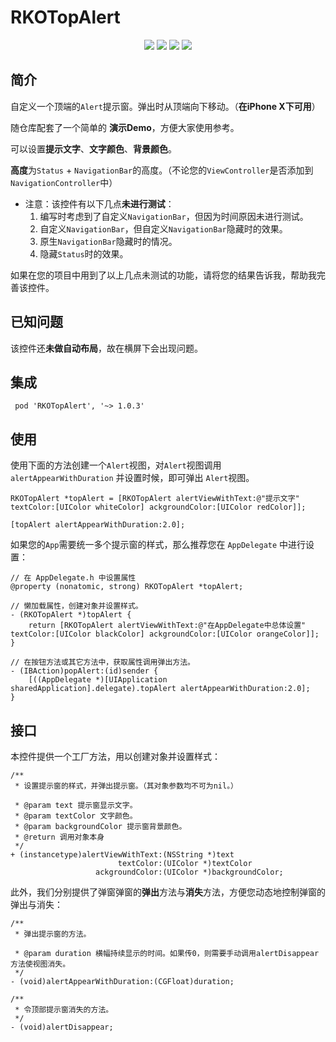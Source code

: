 # RKOTopAlert

<p align="center">
<a href=""><img src="https://img.shields.io/badge/pod-v1.0.3-brightgreen.svg"></a>
<a href=""><img src="https://img.shields.io/badge/ObjectiveC-compatible-orange.svg"></a>
<a href=""><img src="https://img.shields.io/badge/platform-iOS%207.0%2B-ff69b5152950834.svg"></a>
<a href="https://github.com/rakuyoMo/RKOTools/blob/master/LICENSE"><img src="https://img.shields.io/badge/license-MIT-green.svg?style=flat"></a>
</p>

## 简介

自定义一个顶端的`Alert`提示窗。弹出时从顶端向下移动。（**在iPhone X下可用**）

随仓库配套了一个简单的 **演示Demo**，方便大家使用参考。

可以设置**提示文字**、**文字颜色**、**背景颜色**。

**高度**为`Status` + `NavigationBar`的高度。（不论您的`ViewController`是否添加到`NavigationController`中）

- 注意：该控件有以下几点**未进行测试**：
    1. 编写时考虑到了自定义`NavigationBar`，但因为时间原因未进行测试。
    2. 自定义`NavigationBar`，但自定义`NavigationBar`隐藏时的效果。
    3. 原生`NavigationBar`隐藏时的情况。
    4. 隐藏`Status`时的效果。

如果在您的项目中用到了以上几点未测试的功能，请将您的结果告诉我，帮助我完善该控件。

## 已知问题

该控件还**未做自动布局**，故在横屏下会出现问题。

## 集成

```shell
 pod 'RKOTopAlert', '~> 1.0.3'
```

## 使用

使用下面的方法创建一个`Alert`视图，对`Alert`视图调用 `alertAppearWithDuration` 并设置时候，即可弹出 `Alert`视图。

```objc
RKOTopAlert *topAlert = [RKOTopAlert alertViewWithText:@"提示文字" textColor:[UIColor whiteColor] ackgroundColor:[UIColor redColor]];
    
[topAlert alertAppearWithDuration:2.0];
```

如果您的`App`需要统一多个提示窗的样式，那么推荐您在 `AppDelegate` 中进行设置：

```objc
// 在 AppDelegate.h 中设置属性
@property (nonatomic, strong) RKOTopAlert *topAlert;

// 懒加载属性，创建对象并设置样式。
- (RKOTopAlert *)topAlert {
    return [RKOTopAlert alertViewWithText:@"在AppDelegate中总体设置" textColor:[UIColor blackColor] ackgroundColor:[UIColor orangeColor]];
}

// 在按钮方法或其它方法中，获取属性调用弹出方法。
- (IBAction)popAlert:(id)sender {
    [((AppDelegate *)[UIApplication sharedApplication].delegate).topAlert alertAppearWithDuration:2.0];
}
```

## 接口

本控件提供一个工厂方法，用以创建对象并设置样式：

```objc
/**
 * 设置提示窗的样式，并弹出提示窗。（其对象参数均不可为nil。）
 
 * @param text 提示窗显示文字。
 * @param textColor 文字颜色。
 * @param backgroundColor 提示窗背景颜色。
 * @return 调用对象本身
 */
+ (instancetype)alertViewWithText:(NSString *)text
                        textColor:(UIColor *)textColor
                   ackgroundColor:(UIColor *)backgroundColor;
```

此外，我们分别提供了弹窗弹窗的**弹出**方法与**消失**方法，方便您动态地控制弹窗的弹出与消失：

```objc
/**
 * 弹出提示窗的方法。

 * @param duration 横幅持续显示的时间。如果传0，则需要手动调用alertDisappear方法使视图消失。
 */
- (void)alertAppearWithDuration:(CGFloat)duration;

/**
 * 令顶部提示窗消失的方法。
 */
- (void)alertDisappear;
```
